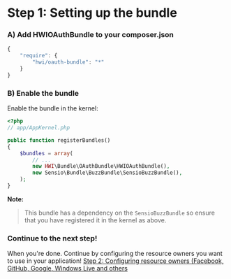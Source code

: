 Step 1: Setting up the bundle
=============================
### A) Add HWIOAuthBundle to your composer.json

``` js
{
    "require": {
        "hwi/oauth-bundle": "*"
    }
}
```

### B) Enable the bundle

Enable the bundle in the kernel:

``` php
<?php
// app/AppKernel.php

public function registerBundles()
{
    $bundles = array(
        // ...
        new HWI\Bundle\OAuthBundle\HWIOAuthBundle(),
        new Sensio\Bundle\BuzzBundle\SensioBuzzBundle(),
    );
}
```

**Note:**

> This bundle has a dependency on the `SensioBuzzBundle` so ensure that you 
> have registered it in the kernel as above.

### Continue to the next step!
When you're done. Continue by configuring the resource owners you want to use
in your application!
[Step 2: Configuring resource owners (Facebook, GitHub, Google, Windows Live and others](2-configuring_resource_owners.md)